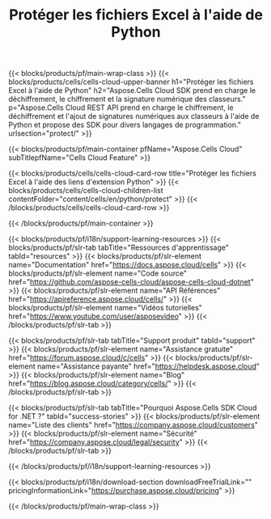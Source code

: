 ﻿---
title:  Protéger les fichiers Excel à l'aide de Python
description:  Aspose.Cells Cloud REST API prend en charge le chiffrement, le déchiffrement et l'ajout de signatures numériques aux classeurs à l'aide de Python et propose des SDK pour divers langages de programmation.
---
{{< blocks/products/pf/main-wrap-class >}}
{{< blocks/products/cells/cells-cloud-upper-banner h1="Protéger les fichiers Excel à l\'aide de Python" h2="Aspose.Cells Cloud SDK prend en charge le déchiffrement, le chiffrement et la signature numérique des classeurs." p="Aspose.Cells Cloud REST API prend en charge le chiffrement, le déchiffrement et l\'ajout de signatures numériques aux classeurs à l\'aide de Python et propose des SDK pour divers langages de programmation." urlsection="protect/" >}}

{{< blocks/products/pf/main-container pfName="Aspose.Cells Cloud" subTitlepfName="Cells Cloud Feature" >}}

{{< blocks/products/cells/cells-cloud-card-row title="Protéger les fichiers Excel à l\'aide des liens d\'extension Python" >}}
{{< blocks/products/cells/cells-cloud-children-list contentFolder="content/cells/en/python/protect" >}} 
{{< /blocks/products/cells/cells-cloud-card-row >}}


{{< /blocks/products/pf/main-container >}}

{{< blocks/products/pf/i18n/support-learning-resources >}}
{{< blocks/products/pf/slr-tab tabTitle="Ressources d\'apprentissage" tabId="resources" >}}
{{< blocks/products/pf/slr-element name="Documentation" href="https://docs.aspose.cloud/cells" >}}
{{< blocks/products/pf/slr-element name="Code source" href="https://github.com/aspose-cells-cloud/aspose-cells-cloud-dotnet" >}}
{{< blocks/products/pf/slr-element name="API Références" href="https://apireference.aspose.cloud/cells/" >}}
{{< blocks/products/pf/slr-element name="Vidéos tutorielles" href="https://www.youtube.com/user/asposevideo" >}}
{{< /blocks/products/pf/slr-tab >}}

{{< blocks/products/pf/slr-tab tabTitle="Support produit" tabId="support" >}}
{{< blocks/products/pf/slr-element name="Assistance gratuite" href="https://forum.aspose.cloud/c/cells" >}}
{{< blocks/products/pf/slr-element name="Assistance payante" href="https://helpdesk.aspose.cloud" >}}
{{< blocks/products/pf/slr-element name="Blog" href="https://blog.aspose.cloud/category/cells/" >}}
{{< /blocks/products/pf/slr-tab >}}

{{< blocks/products/pf/slr-tab tabTitle="Pourquoi Aspose.Cells SDK Cloud for .NET ?" tabId="success-stories" >}}
{{< blocks/products/pf/slr-element name="Liste des clients" href="https://company.aspose.cloud/customers" >}}
{{< blocks/products/pf/slr-element name="Sécurité" href="https://company.aspose.cloud/legal/security" >}}
{{< /blocks/products/pf/slr-tab >}}

{{< /blocks/products/pf/i18n/support-learning-resources >}}

{{< blocks/products/pf/i18n/download-section downloadFreeTrialLink="" pricingInformationLink="https://purchase.aspose.cloud/pricing" >}}

{{< /blocks/products/pf/main-wrap-class >}}
